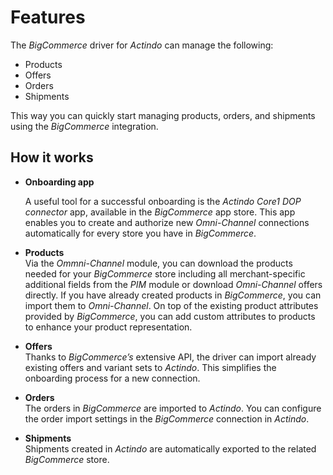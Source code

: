 # Features

The *BigCommerce* driver for *Actindo* can manage the following:
- Products
- Offers
- Orders
- Shipments   

This way you can quickly start managing products, orders, and shipments using the *BigCommerce* integration.

 
## How it works

- **Onboarding app**      
    
   A useful tool for a successful onboarding is the *Actindo Core1 DOP connector* app, available in the *BigCommerce* app store. This app enables you to create and authorize new *Omni-Channel* connections automatically for every store you have in *BigCommerce*.
   
- **Products**    
  Via the *Ommni-Channel* module, you can download the products needed for your *BigCommerce* store including all merchant-specific additional fields from the *PIM* module or download *Omni-Channel* offers directly. If you have already created products in *BigCommerce*, you can import them to *Omni-Channel*. 
  On top of the existing product attributes provided by *BigCommerce*, you can add custom attributes to products to enhance your product representation.

- **Offers**   
   Thanks to *BigCommerce’s* extensive API, the driver can import already existing offers and variant sets to *Actindo*. This simplifies the onboarding process for a new connection.

- **Orders**     
  The orders in *BigCommerce* are imported to *Actindo*. You can configure the order import settings in the *BigCommerce* connection in *Actindo*.

- **Shipments**  
  Shipments created in *Actindo* are automatically exported to the related *BigCommerce* store.


